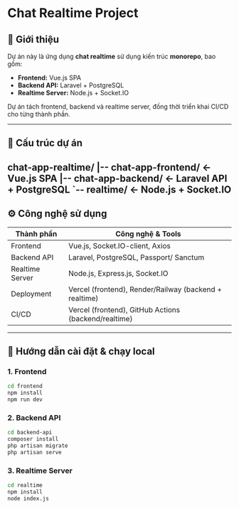# Chat Realtime Project

## 🌟 Giới thiệu
Dự án này là ứng dụng **chat realtime** sử dụng kiến trúc **monorepo**, bao gồm:
- **Frontend:** Vue.js SPA
- **Backend API:** Laravel + PostgreSQL
- **Realtime Server:** Node.js + Socket.IO

Dự án tách frontend, backend và realtime server, đồng thời triển khai CI/CD cho từng thành phần.

---

## 🧩 Cấu trúc dự án
chat-app-realtime/
|-- chat-app-frontend/  <- Vue.js SPA
|-- chat-app-backend/   <- Laravel API + PostgreSQL
`-- realtime/           <- Node.js + Socket.IO
---

## ⚙️ Công nghệ sử dụng
| Thành phần       | Công nghệ & Tools                  |
|-----------------|-----------------------------------|
| Frontend        | Vue.js, Socket.IO-client, Axios    |
| Backend API     | Laravel, PostgreSQL, Passport/ Sanctum |
| Realtime Server | Node.js, Express.js, Socket.IO     |
| Deployment      | Vercel (frontend), Render/Railway (backend + realtime) |
| CI/CD           | Vercel (frontend), GitHub Actions (backend/realtime) |

---

## 🚀 Hướng dẫn cài đặt & chạy local

### 1. Frontend
```bash
cd frontend
npm install
npm run dev
```

### 2. Backend API
```bash
cd backend-api
composer install
php artisan migrate
php artisan serve
```

### 3. Realtime Server
```bash
cd realtime
npm install
node index.js
```

